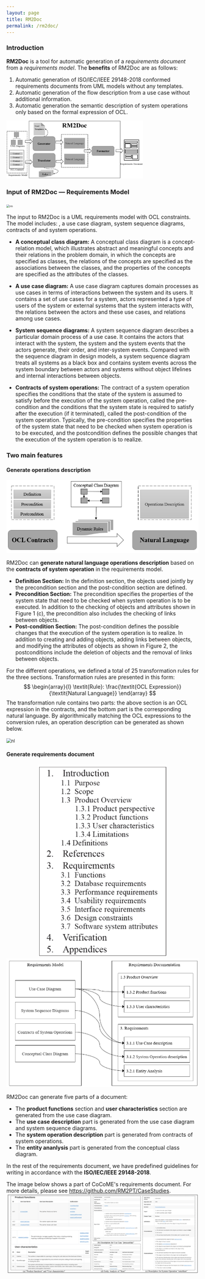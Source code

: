 ```yaml
---
layout: page
title: RM2Doc
permalink: /rm2doc/
---
```






### Introduction

**RM2Doc** is a tool for automatic generation of a *requirements document* from a *requirements model*. The **benefits** of RM2Doc are as follows:

1. Automatic generation of ISO/IEC/IEEE 29148-2018 conformed requirements documents from UML models without any templates.
2. Automatic generation of the flow description from a use case without additional information.
3. Automatic generation the semantic description of system operations only based on the formal expression of OCL.

<img src="../../imgs/RM2Doc/image-20211126174857182.png" alt="image-20211126174857182" style="zoom: 35%;" />



### Input of RM2Doc — Requirements Model

<img src="../../imgs/RM2Doc/rm.png" alt="rm" style="zoom: 50%;" />

The input to RM2Doc is a UML requirements model with OCL constraints. The model includes: , a use case diagram, system sequence diagrams, contracts of and system operations.

- **A conceptual class diagram:** A conceptual class diagram is a concept-relation model, which illustrates abstract and meaningful concepts and their relations in the problem domain, in which the concepts are specified as classes, the relations of the concepts are specified as the associations between the classes, and the properties of the concepts are specified as the attributes of the classes.

- **A use case diagram:** A use case diagram captures domain processes as use cases in terms of interactions between the system and its users. It contains a set of use cases for a system, actors represented a type of users of the system or external systems that the system interacts with, the relations between the actors and these use cases, and relations among use cases.

- **System sequence diagrams:** A system sequence diagram describes a particular domain process of a use case. It contains the actors that interact with the system, the system and the system events that the actors generate, their order, and inter-system events. Compared with the sequence diagram in design models, a system sequence diagram treats all systems as a black box and contains system events across the system boundary between actors and systems without object lifelines and internal interactions between objects.
- **Contracts of system operations:** The contract of a system operation specifies the conditions that the state of the system is assumed to satisfy before the execution of the system operation, called the pre-condition and the conditions that the system state is required to satisfy after the execution (if it terminated), called the post-condition of the system operation. Typically, the pre-condition specifies the properties of the system state that need to be checked when system operation is to be executed, and the postcondition defines the possible changes that the execution of the system operation is to realize.

### Two main features

#### Generate operations description

<img src="../../imgs/RM2Doc/genopdescription.png" alt="genopdescription" style="zoom: 100%;" />

RM2Doc can **generate natural language operations description** based on the **contracts of system operation** in the requirements model.

- **Definition Section:** In the definition section, the objects used jointly by the precondition section and the post-condition section are defined.
- **Precondition Section:** The precondition specifies the properties of the system state that need to be checked when system operation is to be executed. In addition to the checking of objects and attributes shown in Figure 1 (c), the precondition also includes the checking
  of links between objects.
- **Post-condition Section:** The post-condition defines the possible changes that the execution of the system operation is to realize. In addition to creating and adding objects, adding links between objects, and modifying the attributes of objects as shown in Figure 2, the postconditions include the deletion of objects and the removal of links between objects.

For the different operations, we defined a total of 25 transformation rules for the three sections. Transformation rules are presented in this form:
$$
\begin{array}{l}
    \textit{Rule}: \frac{\textit{OCL Expression}}{\textit{Natural Language}}
\end{array}
$$
The transformation rule contains two parts: the above section is an OCL expression in the contracts, and the bottom part is the corresponding natural language. By algorithmically matching the OCL expressions to the conversion rules, an operation description can be generated as shown below.

<img src="../../imgs/RM2Doc/nl.png" alt="nl" style="zoom: 80%;" />

#### Generate requirements document

<center class="half">
    <img src="../../imgs/RM2Doc/outline.png" alt="outline" style="zoom: 72.5%;" /><img src="../../imgs/RM2Doc/mapping.png" alt="mapping" style="zoom: 88%;"/>
</center>


RM2Doc can generate five parts of a document:

- The **product functions** section and **user characteristics** section are generated from the use case diagram.
- The **use case description** part is generated from the use case diagram and system sequence diagrams.
-  The **system operation description** part is generated from contracts of system operations.
- The **entity ananlysis** part  is generated from the conceptual class diagram.

In the rest of the requirements document, we have predefined guidelines for writing in accordance with the **ISO/IEC/IEEE 29148-2018**. 

The image below shows a part of CoCoME's requirements document. For more details, please see https://github.com/RM2PT/CaseStudies.
<img src="../../imgs/RM2Doc/doc.png" alt="doc" style="zoom: 80%;" />

